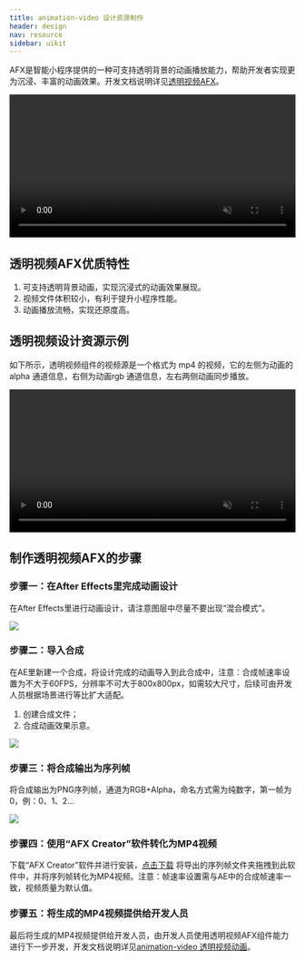 ```yaml
---
title: animation-video 设计资源制作
header: design
nav: resource
sidebar: uikit
---
```


AFX是智能小程序提供的一种可支持透明背景的动画播放能力，帮助开发者实现更为沉浸、丰富的动画效果。开发文档说明详见[透明视频AFX](https://smartprogram.baidu.com/docs/develop/component/animation-video/)。

<video width="100%" muted autoplay="autoplay" loop="loop"  src="https://b.bdstatic.com/miniapp/animation-video-demo.m4v">
你的浏览器不支持该视频播放
</video>

## 透明视频AFX优质特性

 1.	可支持透明背景动画，实现沉浸式的动画效果展现。
 2.	视频文件体积较小，有利于提升小程序性能。
 3.	动画播放流畅，实现还原度高。

## 透明视频设计资源示例

如下所示，透明视频组件的视频源是一个格式为 mp4 的视频，它的左侧为动画的 alpha 通道信息，右侧为动画rgb 通道信息，左右两侧动画同步播放。

<video width="100%" muted autoplay="autoplay" loop="loop"  src="https://b.bdstatic.com/miniapp/animation-video.mp4">
你的浏览器不支持该视频播放
</video>


## 制作透明视频AFX的步骤
### 步骤一：在After Effects里完成动画设计
在After Effects里进行动画设计，请注意图层中尽量不要出现“混合模式”。

<div class="m-doc-custom-img">
	<div >
		<img src="https://b.bdstatic.com/miniapp/animation-video-two.png">
	</div>
</div>


### 步骤二：导入合成
在AE里新建一个合成，将设计完成的动画导入到此合成中，注意：合成帧速率设置为不大于60FPS，分辨率不可大于800x800px，如需较大尺寸，后续可由开发人员根据场景进行等比扩大适配。

1. 创建合成文件；
2. 合成动画效果示意。

<div class="m-doc-custom-img">
	<div >
		<img src="https://b.bdstatic.com/miniapp/animation-video-three.png">
	</div>
</div>


### 步骤三：将合成输出为序列帧
将合成输出为PNG序列帧，通道为RGB+Alpha，命名方式需为纯数字，第一帧为0，例：0、1、2…

<div class="m-doc-custom-img">
	<div >
		<img src="https://b.bdstatic.com/miniapp/animation-video-four.png">
	</div>
</div>



### 步骤四：使用“AFX Creator”软件转化为MP4视频
下载“AFX Creator”软件并进行安装，[点击下载](https://b.bdstatic.com/searchbox/icms/searchbox/zip/AFXCreator.zip)
将导出的序列帧文件夹拖拽到此软件中，并将序列帧转化为MP4视频。注意：帧速率设置需与AE中的合成帧速率一致，视频质量为默认值。

### 步骤五：将生成的MP4视频提供给开发人员
最后将生成的MP4视频提供给开发人员，由开发人员使用透明视频AFX组件能力进行下一步开发，开发文档说明详见[animation-video 透明视频动画](https://smartprogram.baidu.com/docs/develop/component/animation-video/)。

